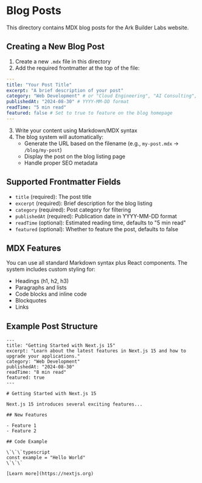 # Blog Posts

This directory contains MDX blog posts for the Ark Builder Labs website.

## Creating a New Blog Post

1. Create a new `.mdx` file in this directory
2. Add the required frontmatter at the top of the file:

```yaml
---
title: "Your Post Title"
excerpt: "A brief description of your post"
category: "Web Development" # or "Cloud Engineering", "AI Consulting", etc.
publishedAt: "2024-08-30" # YYYY-MM-DD format
readTime: "5 min read"
featured: false # Set to true to feature on the blog homepage
---
```

3. Write your content using Markdown/MDX syntax
4. The blog system will automatically:
   - Generate the URL based on the filename (e.g., `my-post.mdx` → `/blog/my-post`)
   - Display the post on the blog listing page
   - Handle proper SEO metadata

## Supported Frontmatter Fields

- `title` (required): The post title
- `excerpt` (required): Brief description for the blog listing
- `category` (required): Post category for filtering
- `publishedAt` (required): Publication date in YYYY-MM-DD format
- `readTime` (optional): Estimated reading time, defaults to "5 min read"
- `featured` (optional): Whether to feature the post, defaults to false

## MDX Features

You can use all standard Markdown syntax plus React components. The system includes custom styling for:

- Headings (h1, h2, h3)
- Paragraphs and lists
- Code blocks and inline code
- Blockquotes
- Links

## Example Post Structure

```mdx
---
title: "Getting Started with Next.js 15"
excerpt: "Learn about the latest features in Next.js 15 and how to upgrade your applications."
category: "Web Development"
publishedAt: "2024-08-30"
readTime: "8 min read"
featured: true
---

# Getting Started with Next.js 15

Next.js 15 introduces several exciting features...

## New Features

- Feature 1
- Feature 2

## Code Example

\`\`\`typescript
const example = "Hello World"
\`\`\`

[Learn more](https://nextjs.org)
```